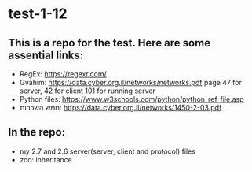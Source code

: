 # test-1-12
## This is a repo for the test. Here are some assential links: 

  - RegEx: https://regexr.com/ 
  - Gvahim: https://data.cyber.org.il/networks/networks.pdf page 47 for server, 42 for client 101 for running server
  - Python files: https://www.w3schools.com/python/python_ref_file.asp
  - חמש השכבות: https://data.cyber.org.il/networks/1450-2-03.pdf
## In the repo:
  - my 2.7 and 2.6 server(server, client and protocol) files
  - zoo: inheritance 
